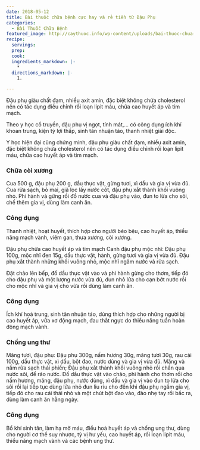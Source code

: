 ```yaml
---
date: 2018-05-12
title: Bài thuốc chữa bệnh cực hay và rẻ tiền từ Đậu Phụ
categories:
  - Bài Thuốc Chữa Bệnh
featured_image: http://caythuoc.info/wp-content/uploads/bai-thuoc-chua-benh-tu-dau-phu-1.png
recipe:
  servings:  
  prep:  
  cook:  
  ingredients_markdown: |-
    * 
  directions_markdown: |-
    1. 

---
```

Đậu phụ giàu chất đạm, nhiều axit amin, đặc biệt không chứa cholesterol nên có tác dụng điều chỉnh rối loạn lipit máu, chữa cao huyết áp và tim mạch.

Theo y học cổ truyền, đậu phụ vị ngọt, tính mát,… có công dụng ích khí khoan trung, kiện tỳ lợi thấp, sinh tân nhuận táo, thanh nhiệt giải độc.


Y học hiện đại cũng chứng minh, đậu phụ giàu chất đạm, nhiều axit amin, đặc biệt không chứa cholesterol nên có tác dụng điều chỉnh rối loạn lipit máu, chữa cao huyết áp và tim mạch.

<h3>Chữa còi xương</h3>
Cua 500 g, đậu phụ 200 g, dầu thực vật, gừng tươi, xì dầu và gia vị vừa đủ. Cua rửa sạch, bỏ mai, giã lọc lấy nước cốt, đậu phụ xắt thành khối vuông nhỏ. Phi hành và gừng rồi đổ nước cua và đậu phụ vào, đun to lửa cho sôi, chế thêm gia vị, dùng làm canh ăn.

<h3>Công dụng</h3>

Thanh nhiệt, hoạt huyết, thích hợp cho người béo bệu, cao huyết áp, thiểu năng mạch vành, viêm gan, thưa xương, còi xương.

Đậu phụ chữa cao huyết áp và tim mạch
Canh đậu phụ mộc nhĩ: Đậu phụ 100g, mộc nhĩ đen 15g, dầu thực vật, hành, gừng tươi và gia vị vừa đủ. Đậu phụ xắt thành những khối vuông nhỏ, mộc nhĩ ngâm nước và rửa sạch.

Đặt chảo lên bếp, đổ dầu thực vật vào và phi hành gừng cho thơm, tiếp đó cho đậu phụ và một lượng nước vừa đủ, đun nhỏ lửa cho cạn bớt nước rồi cho mộc nhĩ và gia vị cho vừa rồi dùng làm canh ăn.

<h3>Công dụng</h3>

Ích khí hoà trung, sinh tân nhuận táo, dùng thích hợp cho những người bị cao huyết áp, vữa xơ động mạch, đau thắt ngực do thiểu năng tuần hoàn động mạch vành.

<h3>Chống ung thư</h3>
Măng tươi, đậu phụ: Đậu phụ 300g, nấm hương 30g, măng tươi 30g, rau cải 100g, dầu thực vật, xì dầu, bột đao, nước dùng và gia vị vừa đủ. Măng và nấm rửa sạch thái phiến; Đậu phụ xắt thành khối vuông nhỏ rồi chần qua nước sôi, để ráo nước. Đổ dầu thực vật vào chảo, phi hành cho thơm rồi cho nấm hương, măng, đậu phụ, nước dùng, xì dầu và gia vị vào đun to lửa cho sôi rồi lại tiếp tục dùng lửa nhỏ đun liu riu cho đến khi đậu phụ ngấm gia vị, tiếp đó cho rau cải thái nhỏ và một chút bột đao vào, đảo nhẹ tay rồi bắc ra, dùng làm canh ăn hằng ngày.

<h3>Công dụng</h3>

Bổ khí sinh tân, làm hạ mỡ máu, điều hoà huyết áp và chống ung thư, dùng cho người cơ thể suy nhược, tỳ vị hư yếu, cao huyết áp, rối loạn lipit máu, thiểu năng mạch vành và các bệnh ung thư.


